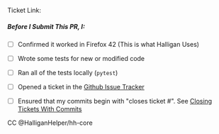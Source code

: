 Ticket Link: 

##### Before I Submit This PR, I:
- [ ] Confirmed it worked in Firefox 42 (This is what Halligan Uses)
- [ ] Wrote some tests for new or modified code
- [ ] Ran all of the tests locally (`pytest`)
- [ ] Opened a ticket in the [Github Issue Tracker][issue_tracker]
- [ ] Ensured that my commits begin with "closes ticket #". 
See [Closing Tickets With Commits][close_tickets]


<!-- Leave this line here please -->
CC @HalliganHelper/hh-core 

[issue_tracker]: https://github.com/HalliganHelper/HalliganHelper/issues
[close_tickets]: https://help.github.com/articles/closing-issues-via-commit-messages/

